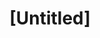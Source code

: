 ---
pid: ch214
title: "[Untitled]"
location_transcription: 
coordinates: "[-75.164173610173, 39.952239083455]"
zipcode: '19123'
gen_neighborhood: North Philadelphia
neighborhood: Northern Liberties,Loft District
outside_phl: 
age: '23'
age_range: 20-29
instagram: 
image_file_name: ch_214.jpg
proposal_transcription: I prefer monuments I can engage w/ in Liberty Park
topic: Unknown
topic_summary: '0'
type: Interactive,Park
keywords_other: 
credit: Ian
image_labels: 
twitter: 
facebook: 
permalink: "/monuments/ch214/"
layout: item-page
---